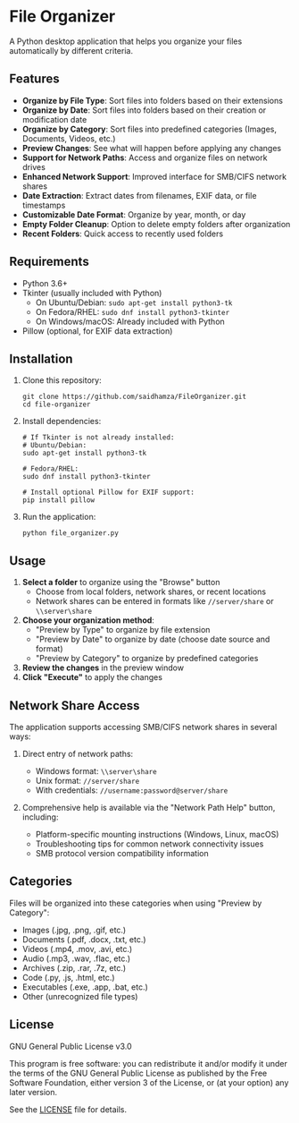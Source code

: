 # File Organizer

A Python desktop application that helps you organize your files automatically by different criteria.

## Features

- **Organize by File Type**: Sort files into folders based on their extensions
- **Organize by Date**: Sort files into folders based on their creation or modification date
- **Organize by Category**: Sort files into predefined categories (Images, Documents, Videos, etc.)
- **Preview Changes**: See what will happen before applying any changes
- **Support for Network Paths**: Access and organize files on network drives
- **Enhanced Network Support**: Improved interface for SMB/CIFS network shares
- **Date Extraction**: Extract dates from filenames, EXIF data, or file timestamps
- **Customizable Date Format**: Organize by year, month, or day
- **Empty Folder Cleanup**: Option to delete empty folders after organization
- **Recent Folders**: Quick access to recently used folders

## Requirements

- Python 3.6+
- Tkinter (usually included with Python)
  - On Ubuntu/Debian: `sudo apt-get install python3-tk`
  - On Fedora/RHEL: `sudo dnf install python3-tkinter`
  - On Windows/macOS: Already included with Python
- Pillow (optional, for EXIF data extraction)

## Installation

1. Clone this repository:
   ```
   git clone https://github.com/saidhamza/FileOrganizer.git
   cd file-organizer
   ```

2. Install dependencies:
   ```
   # If Tkinter is not already installed:
   # Ubuntu/Debian:
   sudo apt-get install python3-tk
   
   # Fedora/RHEL:
   sudo dnf install python3-tkinter
   
   # Install optional Pillow for EXIF support:
   pip install pillow
   ```

3. Run the application:
   ```
   python file_organizer.py
   ```

## Usage

1. **Select a folder** to organize using the "Browse" button
   - Choose from local folders, network shares, or recent locations
   - Network shares can be entered in formats like `//server/share` or `\\server\share`
2. **Choose your organization method**:
   - "Preview by Type" to organize by file extension
   - "Preview by Date" to organize by date (choose date source and format)
   - "Preview by Category" to organize by predefined categories
3. **Review the changes** in the preview window
4. **Click "Execute"** to apply the changes

## Network Share Access

The application supports accessing SMB/CIFS network shares in several ways:

1. Direct entry of network paths:
   - Windows format: `\\server\share`
   - Unix format: `//server/share` 
   - With credentials: `//username:password@server/share`

2. Comprehensive help is available via the "Network Path Help" button, including:
   - Platform-specific mounting instructions (Windows, Linux, macOS)
   - Troubleshooting tips for common network connectivity issues
   - SMB protocol version compatibility information

## Categories

Files will be organized into these categories when using "Preview by Category":
- Images (.jpg, .png, .gif, etc.)
- Documents (.pdf, .docx, .txt, etc.)
- Videos (.mp4, .mov, .avi, etc.)
- Audio (.mp3, .wav, .flac, etc.)
- Archives (.zip, .rar, .7z, etc.)
- Code (.py, .js, .html, etc.)
- Executables (.exe, .app, .bat, etc.)
- Other (unrecognized file types)

## License

GNU General Public License v3.0

This program is free software: you can redistribute it and/or modify it under the terms of the GNU General Public License as published by the Free Software Foundation, either version 3 of the License, or (at your option) any later version.

See the [LICENSE](LICENSE) file for details.
